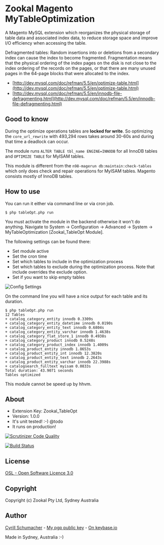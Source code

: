 Zookal Magento MyTableOptimization
==================================

A Magento MySQL extension which reorganizes the physical storage of table data and associated index data, to reduce storage space and improve I/O efficiency
 when accessing the table.

Defragmented tables: Random insertions into or deletions from a secondary index can cause the index to become fragmented. Fragmentation means
that the physical ordering of the index pages on the disk is not close to the index ordering of the records on the pages,
or that there are many unused pages in the 64-page blocks that were allocated to the index.

- [http://dev.mysql.com/doc/refman/5.5/en/optimize-table.html](http://dev.mysql.com/doc/refman/5.5/en/optimize-table.html)
- [http://dev.mysql.com/doc/refman/5.5/en/innodb-file-defragmenting.html](http://dev.mysql.com/doc/refman/5.5/en/innodb-file-defragmenting.html)


Good to know
------------

During the optimize operations tables are **locked for write**. So optimizing the `core_url_rewrite` with 493,294 rows takes around 30-60s and during that time a deadlock can occur.

The module runs `ALTER TABLE tbl_name ENGINE=INNODB` for all InnoDB tables and `OPTIMIZE TABLE` for MyISAM tables.

This module is different from the `n98-magerun db:maintain:check-tables` which only does check and repair operations for MyISAM tables. Magento consists mostly of InnoDB tables.

How to use
----------

You can run it either via command line or via cron job.

```
$ php tableOpt.php run
```

You must activate the module in the backend otherwise it won't do anything. Navigate to
System -> Configuration -> Advanced -> System -> MyTableOptimization [Zookal_TableOpt Module].

The following settings can be found there:

- Set module active
- Set the cron time
- Set which tables to include in the optimization process
- Set which tables to exclude during the optimization process. Note that include overrides the exclude option.
- Set if you want to skip empty tables

![Config Settings](https://raw.githubusercontent.com/Zookal/Magento-MyTableOptimization/master/doc/tableOptConfig.png "Config Settings")


On the command line you will have a nice output for each table and its duration.

```
$ php tableOpt.php run
12 Tables
+ catalog_category_entity innodb 0.3309s
+ catalog_category_entity_datetime innodb 0.0190s
+ catalog_category_entity_text innodb 0.6804s
+ catalog_category_entity_varchar innodb 1.4638s
+ catalog_category_flat_store_1 innodb 0.4938s
+ catalog_category_product innodb 0.5248s
+ catalog_category_product_index innodb 1.4009s
+ catalog_product_entity innodb 1.8653s
+ catalog_product_entity_int innodb 12.3820s
+ catalog_product_entity_text innodb 2.2643s
+ catalog_product_entity_varchar innodb 22.3988s
+ catalogsearch_fulltext myisam 0.0833s
Total duration: 43.9071 seconds
Tables optimized
```

This module cannot be speed up by hhvm.

About
-----

- Extension Key: Zookal_TableOpt
- Version: 1.0.0
- It's unit tested! :-) @todo
- It runs on production!

[![Scrutinizer Code Quality](https://scrutinizer-ci.com/g/Zookal/Magento-MyTableOptimization/badges/quality-score.png?b=master)](https://scrutinizer-ci.com/g/Zookal/Magento-MyTableOptimization/?branch=master)

[![Build Status](https://scrutinizer-ci.com/g/Zookal/Magento-MyTableOptimization/badges/build.png?b=master)](https://scrutinizer-ci.com/g/Zookal/Magento-MyTableOptimization/build-status/master)

License
-------

[OSL - Open Software Licence 3.0](http://opensource.org/licenses/osl-3.0.php)

Copyright
---------

Copyright (c) Zookal Pty Ltd, Sydney Australia

Author
------

[Cyrill Schumacher](https://github.com/SchumacherFM) - [My pgp public key](http://www.schumacher.fm/cyrill.asc) - [On keybase.io](https://keybase.io/cyrill)

Made in Sydney, Australia :-)
